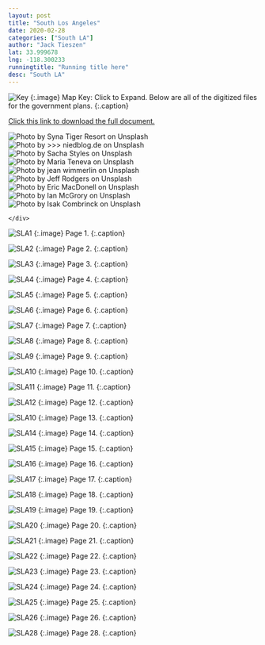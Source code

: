 ```yaml
---
layout: post
title: "South Los Angeles"
date: 2020-02-28
categories: ["South LA"]
author: "Jack Tieszen"
lat: 33.999678
lng: -118.300233
runningtitle: "Running title here"
desc: "South LA"
---
```


![Key](images/Key.jpg)
   {:.image}
Map Key: Click to Expand.
Below are all of the digitized files for the government plans.
   {:.caption}   

[Click this link to download the full document.](https://github.com/visualizela/flaneur/raw/master/images/South_LA.pdf)

<div class="galleria">
        <img src="./img/syna-tiger-resort-272715-unsplash.jpg" alt="Photo by Syna Tiger Resort on Unsplash">
        <img src="./img/niedblog-de-1170791-unsplash.jpg" alt="Photo by >>> niedblog.de on Unsplash">
        <img src="./img/sacha-styles-560961-unsplash.jpg" alt="Photo by Sacha Styles on Unsplash">
        <img src="./img/maria-teneva-1343355-unsplash.jpg" alt="Photo by Maria Teneva on Unsplash">
        <img src="./img/jean-wimmerlin-528108-unsplash.jpg" alt="Photo by jean wimmerlin on Unsplash">
        <img src="./img/jeff-rodgers-307783-unsplash.jpg" alt="Photo by Jeff Rodgers on Unsplash">
        <img src="./img/eric-macdonell-58836-unsplash.jpg" alt="Photo by Eric MacDonell on Unsplash">
        <img src="./img/ian-mcgrory-993023-unsplash.jpg" alt="Photo by Ian McGrory on Unsplash">
        <img src="./img/isak-combrinck-1150832-unsplash.jpg" alt="Photo by Isak Combrinck on Unsplash">

    </div>



![SLA1](images/South_LA_Page_01.jpg)
   {:.image}
Page 1.
   {:.caption}
 
![SLA2](images//plan/South_LA_Page_02.jpg)
   {:.image}
 Page 2.
   {:.caption}

![SLA3](images//plan/South_LA_Page_03.jpg)
   {:.image}
 Page 3.
   {:.caption}
   
![SLA4](images//plan/South_LA_Page_04.jpg)
   {:.image}
 Page 4.
   {:.caption}
   
![SLA5](images//plan/South_LA_Page_05.jpg)
   {:.image}
 Page 5.
   {:.caption}

![SLA6](images//plan/South_LA_Page_06.jpg)
   {:.image}
 Page 6.
   {:.caption}

![SLA7](images//plan/South_LA_Page_07.jpg)
   {:.image}
 Page 7.
   {:.caption}

![SLA8](images//plan/South_LA_Page_08.jpg)
   {:.image}
 Page 8.
   {:.caption}

![SLA9](images//plan/South_LA_Page_09.jpg)
   {:.image}
 Page 9.
   {:.caption}

![SLA10](images//plan/South_LA_Page_10.jpg)
   {:.image}
 Page 10.
   {:.caption}

![SLA11](images//plan/South_LA_Page_11.jpg)
   {:.image}
 Page 11.
   {:.caption}

![SLA12](images//plan/South_LA_Page_12.jpg)
   {:.image}
 Page 12.
   {:.caption}

![SLA10](images//plan/South_LA_Page_13.jpg)
   {:.image}
 Page 13.
   {:.caption}
   
![SLA14](images//plan/South_LA_Page_14.jpg)
   {:.image}
 Page 14.
   {:.caption}

![SLA15](images//plan/South_LA_Page_15.jpg)
   {:.image}
 Page 15.
   {:.caption}

![SLA16](images//plan/South_LA_Page_16.jpg)
   {:.image}
 Page 16.
   {:.caption}
   
![SLA17](images//plan/South_LA_Page_17.jpg)
   {:.image}
 Page 17.
   {:.caption}

![SLA18](images//plan/South_LA_Page_18.jpg)
   {:.image}
 Page 18.
   {:.caption}

![SLA19](images//plan/South_LA_Page_19.jpg)
   {:.image}
 Page 19.
   {:.caption}

![SLA20](images//plan/South_LA_Page_20.jpg)
   {:.image}
 Page 20.
   {:.caption}

![SLA21](images//plan/South_LA_Page_21.jpg)
   {:.image}
 Page 21.
   {:.caption}

![SLA22](images//plan/South_LA_Page_22.jpg)
   {:.image}
 Page 22.
   {:.caption}
 
 ![SLA23](images//plan/South_LA_Page_23.jpg)
   {:.image}
 Page 23.
   {:.caption}

![SLA24](images//plan/South_LA_Page_24.jpg)
   {:.image}
 Page 24.
   {:.caption}

![SLA25](images//plan/South_LA_Page_25.jpg)
   {:.image}
 Page 25.
   {:.caption}

![SLA26](images//plan/South_LA_Page_26.jpg)
   {:.image}
 Page 26.
   {:.caption}
   
![SLA28](images//plan/South_LA_Page_28.jpg)
   {:.image}
 Page 28.
   {:.caption}
